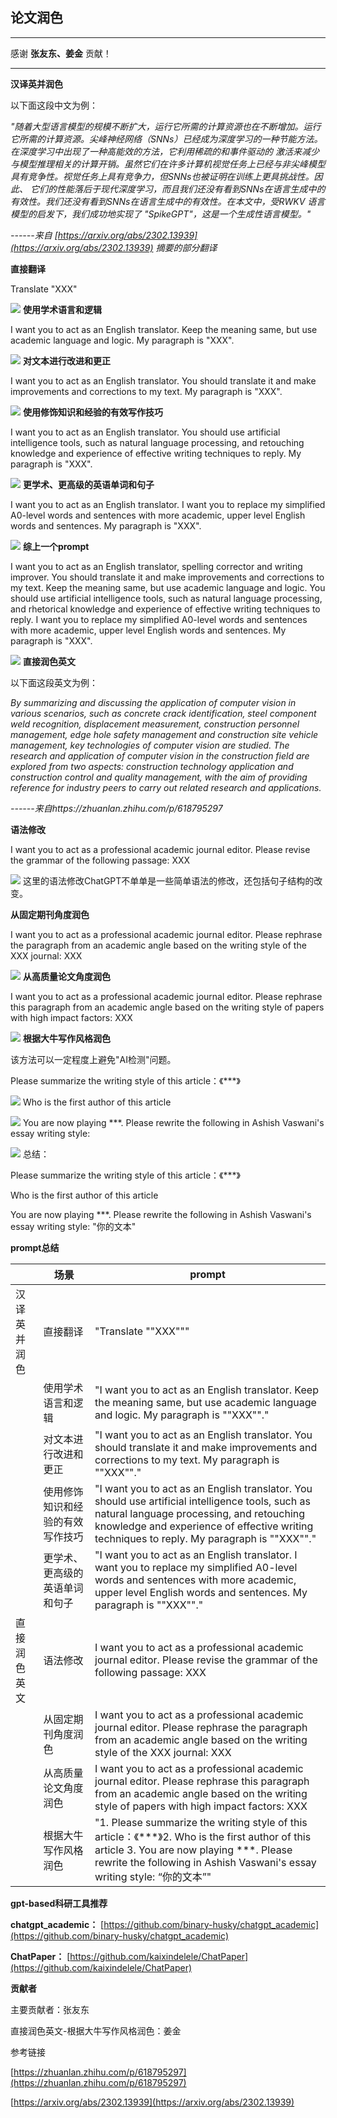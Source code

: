 ## 论文润色

---

感谢 **张友东、姜金** 贡献！

---

**汉译英并润色**

以下面这段中文为例：

*"随着大型语言模型的规模不断扩大，运行它所需的计算资源也在不断增加。运行它所需的计算资源。尖峰神经网络（SNNs）已经成为深度学习的一种节能方法。在深度学习中出现了一种高能效的方法，它利用稀疏的和事件驱动的 激活来减少与模型推理相关的计算开销。虽然它们在许多计算机视觉任务上已经与非尖峰模型具有竞争性。视觉任务上具有竞争力，但SNNs也被证明在训练上更具挑战性。因此、 它们的性能落后于现代深度学习，而且我们还没有看到SNNs在语言生成中的有效性。我们还没有看到SNNs在语言生成中的有效性。在本文中，受RWKV 语言模型的启发下，我们成功地实现了 "SpikeGPT"，这是一个生成性语言模型。"*

*------来自 [https://arxiv.org/abs/2302.13939](https://arxiv.org/abs/2302.13939) 摘要的部分翻译*

**直接翻译**

Translate "XXX"

![](https://oss.linklearner.com/chatgpt/img/folder5/%E8%AE%BA%E6%96%87%E6%B6%A6%E8%89%B2/image1.png) **使用学术语言和逻辑**

I want you to act as an English translator. Keep the meaning same, but use academic language and logic. My paragraph is "XXX".

![](https://oss.linklearner.com/chatgpt/img/folder5/%E8%AE%BA%E6%96%87%E6%B6%A6%E8%89%B2/image5.png) **对文本进行改进和更正**

I want you to act as an English translator. You should translate it and make improvements and corrections to my text. My paragraph is "XXX".

![](https://oss.linklearner.com/chatgpt/img/folder5/%E8%AE%BA%E6%96%87%E6%B6%A6%E8%89%B2/image6.png) **使用修饰知识和经验的有效写作技巧**

I want you to act as an English translator. You should use artificial intelligence tools, such as natural language processing, and retouching knowledge and experience of effective writing techniques to reply. My paragraph is "XXX".

![](https://oss.linklearner.com/chatgpt/img/folder5/%E8%AE%BA%E6%96%87%E6%B6%A6%E8%89%B2/image7.png) **更学术、更高级的英语单词和句子**

I want you to act as an English translator. I want you to replace my simplified A0-level words and sentences with more academic, upper level English words and sentences. My paragraph is "XXX".

![](https://oss.linklearner.com/chatgpt/img/folder5/%E8%AE%BA%E6%96%87%E6%B6%A6%E8%89%B2/image8.png) **综上一个prompt**

I want you to act as an English translator, spelling corrector and writing improver. You should translate it and make improvements and corrections to my text. Keep the meaning same, but use academic language and logic. You should use artificial intelligence tools, such as natural language processing, and rhetorical knowledge and experience of effective writing techniques to reply. I want you to replace my simplified A0-level words and sentences with more academic, upper level English words and sentences. My paragraph is "XXX".

![](https://oss.linklearner.com/chatgpt/img/folder5/%E8%AE%BA%E6%96%87%E6%B6%A6%E8%89%B2/image9.png) **直接润色英文**

以下面这段英文为例：

*By summarizing and discussing the application of computer vision in various scenarios, such as concrete crack identification, steel component weld recognition, displacement measurement, construction personnel management, edge hole safety management and construction site vehicle management, key technologies of computer vision are studied. The research and application of computer vision in the construction field are explored from two aspects: construction technology application and construction control and quality management, with the aim of providing reference for industry peers to carry out related research and applications.*

*------来自https://zhuanlan.zhihu.com/p/618795297*

**语法修改**

I want you to act as a professional academic journal editor. Please revise the grammar of the following passage: XXX

![](https://oss.linklearner.com/chatgpt/img/folder5/%E8%AE%BA%E6%96%87%E6%B6%A6%E8%89%B2/image10.png) 这里的语法修改ChatGPT不单单是一些简单语法的修改，还包括句子结构的改变。

**从固定期刊角度润色**

I want you to act as a professional academic journal editor. Please rephrase the paragraph from an academic angle based on the writing style of the XXX journal: XXX

![](https://oss.linklearner.com/chatgpt/img/folder5/%E8%AE%BA%E6%96%87%E6%B6%A6%E8%89%B2/image11.png) **从高质量论文角度润色**

I want you to act as a professional academic journal editor. Please rephrase this paragraph from an academic angle based on the writing style of papers with high impact factors: XXX

![](https://oss.linklearner.com/chatgpt/img/folder5/%E8%AE%BA%E6%96%87%E6%B6%A6%E8%89%B2/image12.png) **根据大牛写作风格润色**

该方法可以一定程度上避免"AI检测"问题。

Please summarize the writing style of this article：《***》

![](https://oss.linklearner.com/chatgpt/img/folder5/%E8%AE%BA%E6%96%87%E6%B6%A6%E8%89%B2/image2.png) Who is the first author of this article

![](https://oss.linklearner.com/chatgpt/img/folder5/%E8%AE%BA%E6%96%87%E6%B6%A6%E8%89%B2/image3.png) You are now playing ***. Please rewrite the following in Ashish Vaswani's essay writing style:

![](https://oss.linklearner.com/chatgpt/img/folder5/%E8%AE%BA%E6%96%87%E6%B6%A6%E8%89%B2/image4.png) 总结：

Please summarize the writing style of this article：《***》

Who is the first author of this article

You are now playing ***. Please rewrite the following in Ashish Vaswani's essay writing style: "你的文本"

**prompt总结**

|              | 场景                             | prompt                                                                                                                                                                                                                                      |
| ------------ | -------------------------------- | ------------------------------------------------------------------------------------------------------------------------------------------------------------------------------------------------------------------------------------------- |
| 汉译英并润色 | 直接翻译                         | "Translate ""XXX"""                                                                                                                                                                                                                         |
|              | 使用学术语言和逻辑               | "I want you to act as an English translator. Keep the meaning same, but use academic language and logic. My paragraph is ""XXX""."                                                                                                          |
|              | 对文本进行改进和更正             | "I want you to act as an English translator. You should translate it and make improvements and corrections to my text. My paragraph is ""XXX""."                                                                                            |
|              | 使用修饰知识和经验的有效写作技巧 | "I want you to act as an English translator. You should use artificial intelligence tools, such as natural language processing, and retouching knowledge and experience of effective writing techniques to reply. My paragraph is ""XXX""." |
|              | 更学术、更高级的英语单词和句子   | "I want you to act as an English translator. I want you to replace my simplified A0-level words and sentences with more academic, upper level English words and sentences. My paragraph is ""XXX""."                                        |
| 直接润色英文 | 语法修改                         | I want you to act as a professional academic journal editor. Please revise the grammar of the following passage: XXX                                                                                                                        |
|              | 从固定期刊角度润色               | I want you to act as a professional academic journal editor. Please rephrase the paragraph from an academic angle based on the writing style of the XXX journal: XXX                                                                        |
|              | 从高质量论文角度润色             | I want you to act as a professional academic journal editor. Please rephrase this paragraph from an academic angle based on the writing style of papers with high impact factors: XXX                                                       |
|              | 根据大牛写作风格润色             | "1. Please summarize the writing style of this article：《***》2. Who is the first author of this article 3. You are now playing ***. Please rewrite the following in Ashish Vaswani's essay writing style: “你的文本”"                   |

**gpt-based科研工具推荐**

 **chatgpt_academic：** [https://github.com/binary-husky/chatgpt_academic](https://github.com/binary-husky/chatgpt_academic)

 **ChatPaper：** [https://github.com/kaixindelele/ChatPaper](https://github.com/kaixindelele/ChatPaper)

**贡献者**

主要贡献者：张友东

直接润色英文-根据大牛写作风格润色：姜金

参考链接

[https://zhuanlan.zhihu.com/p/618795297](https://zhuanlan.zhihu.com/p/618795297)

[https://arxiv.org/abs/2302.13939](https://arxiv.org/abs/2302.13939)

